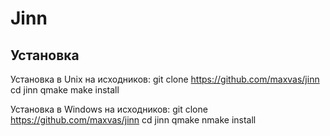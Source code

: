 Jinn
====

Установка
---------

Установка в Unix на исходников:
	git clone https://github.com/maxvas/jinn
	cd jinn
	qmake
	make install
  
Установка в Windows на исходников:
	git clone https://github.com/maxvas/jinn
	cd jinn
	qmake
	nmake install
